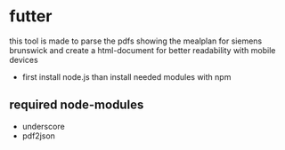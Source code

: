 # futter

this tool is made to parse the pdfs showing the mealplan for siemens brunswick and create a html-document for better readability with mobile devices

* first install node.js than install needed modules with npm

## required node-modules

* underscore
* pdf2json
